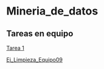 # Mineria_de_datos

## Tareas en equipo

[Tarea 1 ](https://github.com/OviedoMarco/Mineria_de_datos/blob/main/Equipo_9-Ejercicio%20base%20de%20datos.pptx.pdf)

[Ej_Limpieza_Equipo09](https://github.com/OviedoMarco/Mineria_de_datos/blob/Proyectos/Ej_Limpieza_Equipo09%20.ipynb)
